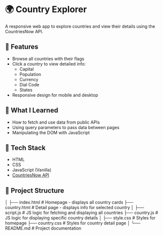 # 🌍 Country Explorer

A responsive web app to explore countries and view their details using the CountriesNow API.

## 🚀 Features
- Browse all countries with their flags
- Click a country to view detailed info:
  - Capital
  - Population
  - Currency
  - Dial Code
  - States
- Responsive design for mobile and desktop

## 🧠 What I Learned
- How to fetch and use data from public APIs
- Using query parameters to pass data between pages
- Manipulating the DOM with JavaScript

## 🔧 Tech Stack
- HTML
- CSS
- JavaScript (Vanilla)
- [CountriesNow API](https://countriesnow.space/)

## 📂 Project Structure
│
├── index.html # Homepage - displays all country cards
├── country.html # Detail page - displays info for selected country
│
├── script.js # JS logic for fetching and displaying all countries
├── country.js # JS logic for displaying specific country details
│
├── style.css # Styles for homepage
├── country.css # Styles for country detail page
│
└── README.md # Project documentation